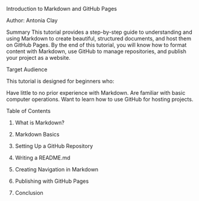 Introduction to Markdown and GitHub Pages

Author: Antonia Clay

Summary
This tutorial provides a step-by-step guide to understanding and using Markdown to create beautiful, structured documents, and host them on GitHub Pages. By the end of this tutorial, you will know how to format content with Markdown, use GitHub to manage repositories, and publish your project as a website.

Target Audience

This tutorial is designed for beginners who:

Have little to no prior experience with Markdown.
Are familiar with basic computer operations.
Want to learn how to use GitHub for hosting projects.

Table of Contents

1. What is Markdown?

2. Markdown Basics

3. Setting Up a GitHub Repository

4. Writing a README.md

5. Creating Navigation in Markdown

6. Publishing with GitHub Pages

7. Conclusion
